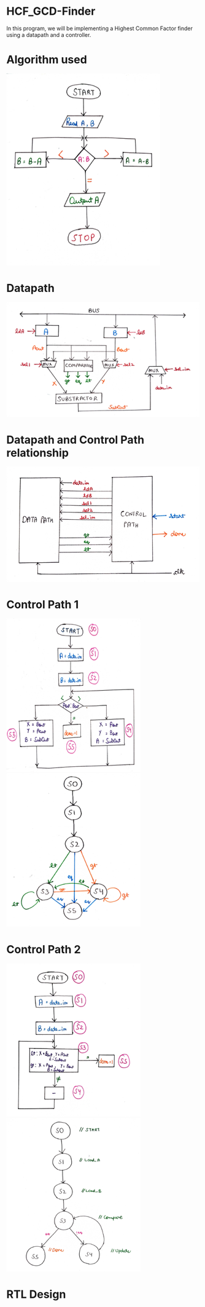 # HCF_GCD-Finder

In this program, we will be implementing a Highest Common Factor finder using a datapath and a controller.
# Algorithm used
<img src="Images/algo.jpg" alt="Alt Text" width="400" height="500">

# Datapath 
<img src="Images/datapath.jpg" alt="Alt Text" width="800" height="300">

# Datapath and Control Path relationship
<img src="Images/DP_CP_relationship.jpg" alt="Alt Text" width="800" height="300">

# Control Path 1
<img src="Images/Controller1.jpg" alt="Alt Text" width="350" height="400"> <img src="Images/controller1_simplified.jpg" alt="Alt Text" width="350" height="400">

# Control Path 2
<img src="Images/controller2.jpg" alt="Alt Text" width="350" height="400"> <img src="Images/controller2_simplified.jpg" alt="Alt Text" width="350" height="400">

# RTL Design
